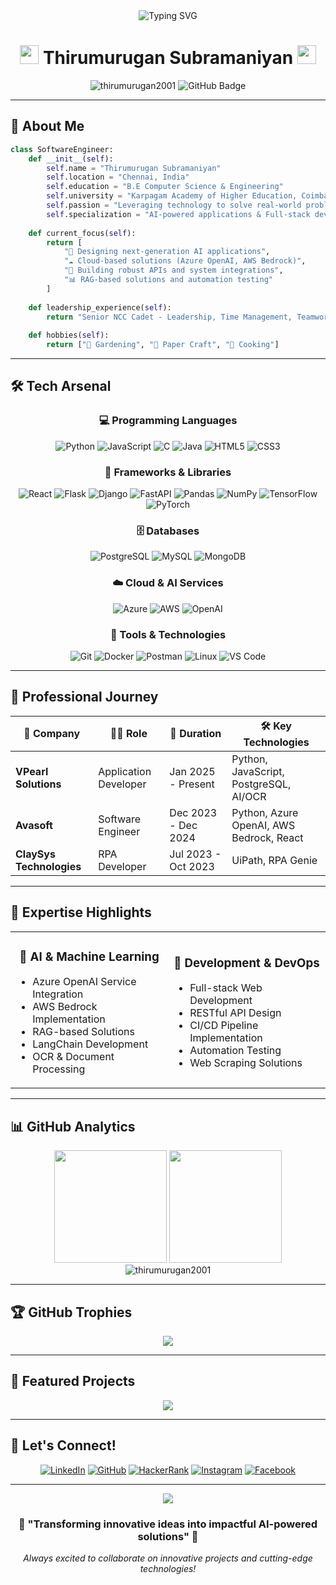 <div align="center">
  <img src="https://readme-typing-svg.herokuapp.com?font=Fira+Code&size=30&duration=3000&pause=1000&color=00D4AA&center=true&vCenter=true&width=600&lines=Hello%2C+I'm+Thirumurugan+%F0%9F%91%8B;Software+Engineer+%F0%9F%92%BB;AI+Solutions+Developer+%F0%9F%A4%96;Full+Stack+Developer+%F0%9F%9A%80" alt="Typing SVG" />
</div>

<h1 align="center">
  <img src="https://media.giphy.com/media/hvRJCLFzcasrR4ia7z/giphy.gif" width="30px"/>
  Thirumurugan Subramaniyan
  <img src="https://media.giphy.com/media/hvRJCLFzcasrR4ia7z/giphy.gif" width="30px"/>
</h1>

<div align="center">
  <img src="https://komarev.com/ghpvc/?username=thirumurugan2001&label=Profile%20views&color=0e75b6&style=flat" alt="thirumurugan2001" />
  <img src="https://img.shields.io/github/followers/thirumurugan2001?label=Followers&style=social" alt="GitHub Badge">
</div>

---

## 🎯 About Me

```python
class SoftwareEngineer:
    def __init__(self):
        self.name = "Thirumurugan Subramaniyan"
        self.location = "Chennai, India"
        self.education = "B.E Computer Science & Engineering"
        self.university = "Karpagam Academy of Higher Education, Coimbatore"
        self.passion = "Leveraging technology to solve real-world problems"
        self.specialization = "AI-powered applications & Full-stack development"
        
    def current_focus(self):
        return [
            "🤖 Designing next-generation AI applications",
            "☁️ Cloud-based solutions (Azure OpenAI, AWS Bedrock)",
            "🔗 Building robust APIs and system integrations",
            "📊 RAG-based solutions and automation testing"
        ]
    
    def leadership_experience(self):
        return "Senior NCC Cadet - Leadership, Time Management, Teamwork"
    
    def hobbies(self):
        return ["🌱 Gardening", "📄 Paper Craft", "🍳 Cooking"]
```

---

## 🛠️ Tech Arsenal

<div align="center">

### 💻 Programming Languages
![Python](https://img.shields.io/badge/Python-3776AB?style=for-the-badge&logo=python&logoColor=white)
![JavaScript](https://img.shields.io/badge/JavaScript-F7DF1E?style=for-the-badge&logo=javascript&logoColor=black)
![C](https://img.shields.io/badge/C-00599C?style=for-the-badge&logo=c&logoColor=white)
![Java](https://img.shields.io/badge/Java-ED8B00?style=for-the-badge&logo=java&logoColor=white)
![HTML5](https://img.shields.io/badge/HTML5-E34F26?style=for-the-badge&logo=html5&logoColor=white)
![CSS3](https://img.shields.io/badge/CSS3-1572B6?style=for-the-badge&logo=css3&logoColor=white)

### 🚀 Frameworks & Libraries
![React](https://img.shields.io/badge/React-20232A?style=for-the-badge&logo=react&logoColor=61DAFB)
![Flask](https://img.shields.io/badge/Flask-000000?style=for-the-badge&logo=flask&logoColor=white)
![Django](https://img.shields.io/badge/Django-092E20?style=for-the-badge&logo=django&logoColor=white)
![FastAPI](https://img.shields.io/badge/FastAPI-005571?style=for-the-badge&logo=fastapi)
![Pandas](https://img.shields.io/badge/Pandas-2C2D72?style=for-the-badge&logo=pandas&logoColor=white)
![NumPy](https://img.shields.io/badge/Numpy-777BB4?style=for-the-badge&logo=numpy&logoColor=white)
![TensorFlow](https://img.shields.io/badge/TensorFlow-FF6F00?style=for-the-badge&logo=tensorflow&logoColor=white)
![PyTorch](https://img.shields.io/badge/PyTorch-EE4C2C?style=for-the-badge&logo=pytorch&logoColor=white)

### 🗄️ Databases
![PostgreSQL](https://img.shields.io/badge/PostgreSQL-316192?style=for-the-badge&logo=postgresql&logoColor=white)
![MySQL](https://img.shields.io/badge/MySQL-005C84?style=for-the-badge&logo=mysql&logoColor=white)
![MongoDB](https://img.shields.io/badge/MongoDB-4EA94B?style=for-the-badge&logo=mongodb&logoColor=white)

### ☁️ Cloud & AI Services
![Azure](https://img.shields.io/badge/Microsoft_Azure-0089D0?style=for-the-badge&logo=microsoft-azure&logoColor=white)
![AWS](https://img.shields.io/badge/Amazon_AWS-FF9900?style=for-the-badge&logo=amazonaws&logoColor=white)
![OpenAI](https://img.shields.io/badge/OpenAI-412991?style=for-the-badge&logo=openai&logoColor=white)

### 🔧 Tools & Technologies
![Git](https://img.shields.io/badge/Git-F05032?style=for-the-badge&logo=git&logoColor=white)
![Docker](https://img.shields.io/badge/Docker-2CA5E0?style=for-the-badge&logo=docker&logoColor=white)
![Postman](https://img.shields.io/badge/Postman-FF6C37?style=for-the-badge&logo=Postman&logoColor=white)
![Linux](https://img.shields.io/badge/Linux-FCC624?style=for-the-badge&logo=linux&logoColor=black)
![VS Code](https://img.shields.io/badge/VS_Code-0078D4?style=for-the-badge&logo=visual%20studio%20code&logoColor=white)

</div>

---

## 🏢 Professional Journey

<div align="center">

| 🏢 Company | 👨‍💻 Role | 📅 Duration | 🛠️ Key Technologies |
|------------|-----------|-------------|---------------------|
| **VPearl Solutions** | Application Developer | Jan 2025 - Present | Python, JavaScript, PostgreSQL, AI/OCR |
| **Avasoft** | Software Engineer | Dec 2023 - Dec 2024 | Python, Azure OpenAI, AWS Bedrock, React |
| **ClaySys Technologies** | RPA Developer | Jul 2023 - Oct 2023 | UiPath, RPA Genie |

</div>

---

## 🎯 Expertise Highlights

<div align="center">
  <table>
    <tr>
      <td align="center" width="50%">
        <h3>🤖 AI & Machine Learning</h3>
        <ul align="left">
          <li>Azure OpenAI Service Integration</li>
          <li>AWS Bedrock Implementation</li>
          <li>RAG-based Solutions</li>
          <li>LangChain Development</li>
          <li>OCR & Document Processing</li>
        </ul>
      </td>
      <td align="center" width="50%">
        <h3>🔧 Development & DevOps</h3>
        <ul align="left">
          <li>Full-stack Web Development</li>
          <li>RESTful API Design</li>
          <li>CI/CD Pipeline Implementation</li>
          <li>Automation Testing</li>
          <li>Web Scraping Solutions</li>
        </ul>
      </td>
    </tr>
  </table>
</div>

---

## 📊 GitHub Analytics

<div align="center">
  <img height="180em" src="https://github-readme-stats.vercel.app/api?username=thirumurugan2001&show_icons=true&theme=tokyonight&include_all_commits=true&count_private=true"/>
  <img height="180em" src="https://github-readme-stats.vercel.app/api/top-langs/?username=thirumurugan2001&layout=compact&langs_count=8&theme=tokyonight"/>
</div>

<div align="center">
  <img src="https://github-readme-streak-stats.herokuapp.com/?user=thirumurugan2001&theme=tokyonight" alt="thirumurugan2001" />
</div>

---

## 🏆 GitHub Trophies

<div align="center">
  <img src="https://github-profile-trophy.vercel.app/?username=thirumurugan2001&theme=tokyonight&no-frame=false&no-bg=false&margin-w=4" />
</div>

---

## 🌟 Featured Projects

<div align="center">
  <a href="https://github.com/thirumurugan2001">
    <img src="https://github-readme-stats.vercel.app/api/pin/?username=thirumurugan2001&repo=your-repo-name&theme=tokyonight" />
  </a>
</div>

---

## 🤝 Let's Connect!

<div align="center">
  
[![LinkedIn](https://img.shields.io/badge/LinkedIn-0077B5?style=for-the-badge&logo=linkedin&logoColor=white)](https://www.linkedin.com/in/thirumurugan-subramaniyan-a62351212/)
[![GitHub](https://img.shields.io/badge/GitHub-100000?style=for-the-badge&logo=github&logoColor=white)](https://github.com/thirumurugan2001)
[![HackerRank](https://img.shields.io/badge/-Hackerrank-2EC866?style=for-the-badge&logo=HackerRank&logoColor=white)](https://www.hackerrank.com/profile/thirusubramaniy1)
[![Instagram](https://img.shields.io/badge/Instagram-E4405F?style=for-the-badge&logo=instagram&logoColor=white)](https://www.instagram.com/thirumurugan_subramaniyan/)
[![Facebook](https://img.shields.io/badge/Facebook-1877F2?style=for-the-badge&logo=facebook&logoColor=white)](https://www.facebook.com/profile.php?id=100025604958590)

</div>

---

<div align="center">
  <img src="https://capsule-render.vercel.app/api?type=waving&color=gradient&height=100&section=footer"/>
</div>

<div align="center">
  <h3>💭 "Transforming innovative ideas into impactful AI-powered solutions" 💭</h3>
  <p><em>Always excited to collaborate on innovative projects and cutting-edge technologies!</em></p>
</div>
